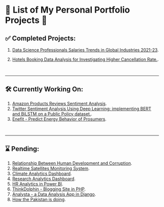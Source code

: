 # 🚀 List of My Personal Portfolio Projects 💚

## ✅ Completed Projects:

1. [Data Science Professionals Salaries Trends in Global Industries 2021-23](https://github.com/khairullahhamsafar/portfolio_prjects/tree/main/Data_Scientists_Salaries_Analysis).

1. [Hotels Booking Data Analysis for Investigating Higher Cancellation Rate.](https://github.com/khairullahhamsafar/portfolio_prjects/tree/main/Investigating_High_Cancellation_Rate_in_Hotels).

<br/>

---

## &#128736; Currently Working On:

1. [Amazon Products Reviews Sentiment Analysis](https://github.com/khairullahhamsafar/portfolio_prjects/tree/main/Amazon_Products_Reviews_Sentiment_Analysis).
1. [Twitter Sentiment Analysis Using Deep Learning: implementing BERT and BiLSTM on a Public Policy dataset.]().
1. [Enefit - Predict Energy Behavior of Prosumers]().

<br/>

---

## ⌛ Pending:

1. [Relationship Between Human Development and Corruption]().
1. [Realtime Satellites Monitoring System]().
1. [Climate Analytics Dashboard]().
1. [Research Analytics Dashboard]().
1. [HR Analytics in Power BI]().
1. [ThinkDolphin - Blogging Site in PHP]().
1. [Analysta - a Data Analysis App in Django]().
1. [How the Pakistan is doing]().